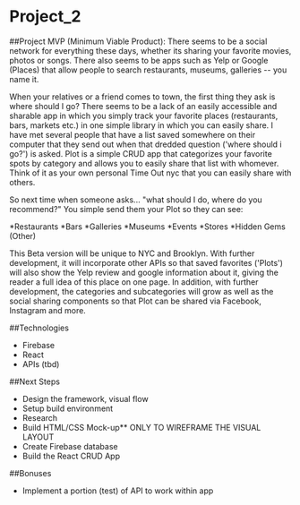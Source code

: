 # Project_2

##Project MVP (Minimum Viable Product):
There seems to be a social network for everything these days, whether its sharing your favorite movies, photos or songs.  There also seems to be apps such as Yelp or Google (Places) that allow people to search restaurants, museums, galleries -- you name it.  

When your relatives or a friend comes to town, the first thing they ask is where should I go?  There seems to be a lack of an easily accessible and sharable app in which you simply track your favorite places (restaurants, bars, markets etc.) in one simple library in which you can easily share.  I have met several people that have a list saved somewhere on their computer that they send out when that dredded question ('where should i go?') is asked.  Plot is a simple CRUD app that categorizes your favorite spots by category and allows you to easily share that list with whomever.  Think of it as your own personal Time Out nyc that you can easily share with others.

So next time when someone asks... "what should I do, where do you recommend?" You simple send them your Plot so they can see:

*Restaurants
*Bars
*Galleries
*Museums
*Events
*Stores
*Hidden Gems (Other)


This Beta version will be unique to NYC and Brooklyn.  With further development, it will incorporate other APIs so that saved favorites ('Plots') will also show the Yelp review and google information about it, giving the reader a full idea of this place on one page.  In addition, with further development, the categories and subcategories will grow as well as the social sharing components so that Plot can be shared via Facebook, Instagram and more.


##Technologies
* Firebase
* React
* APIs (tbd)

##Next Steps
* Design the framework, visual flow
* Setup build environment
* Research
* Build HTML/CSS Mock-up** ONLY TO WIREFRAME THE VISUAL LAYOUT 
* Create Firebase database
* Build the React CRUD App



##Bonuses
* Implement a portion (test) of API to work within app
